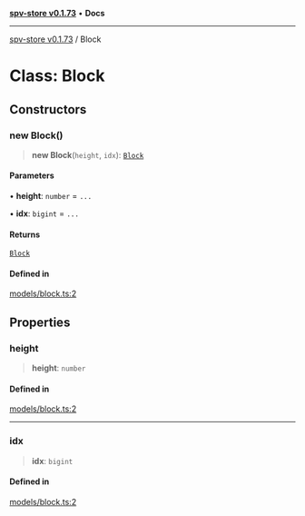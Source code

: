 [**spv-store v0.1.73**](../README.md) • **Docs**

***

[spv-store v0.1.73](../globals.md) / Block

# Class: Block

## Constructors

### new Block()

> **new Block**(`height`, `idx`): [`Block`](Block.md)

#### Parameters

• **height**: `number` = `...`

• **idx**: `bigint` = `...`

#### Returns

[`Block`](Block.md)

#### Defined in

[models/block.ts:2](https://github.com/bitcoin-sv/spv-store/blob/9735342843cd2ea4b04983988f1fa98b59c98947/src/models/block.ts#L2)

## Properties

### height

> **height**: `number`

#### Defined in

[models/block.ts:2](https://github.com/bitcoin-sv/spv-store/blob/9735342843cd2ea4b04983988f1fa98b59c98947/src/models/block.ts#L2)

***

### idx

> **idx**: `bigint`

#### Defined in

[models/block.ts:2](https://github.com/bitcoin-sv/spv-store/blob/9735342843cd2ea4b04983988f1fa98b59c98947/src/models/block.ts#L2)
